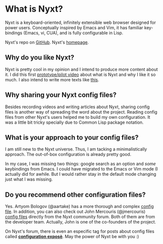 # What is Nyxt?

Nyxt is a keyboard-oriented, infinitely extensible web browser designed for power users. Conceptually inspired by Emacs and Vim, it has familiar key-bindings (Emacs, vi, CUA), and is fully configurable in Lisp.

Nyxt's repo on [GitHub](https://github.com/atlas-engineer/nyxt).
Nyxt's [homepage](https://nyxt.atlas.engineer/).

## Why do you like Nyxt?
 
Nyxt is pretty cool in my opinion and I intend to produce more content about it. I did this first [prototype/pilot video](https://www.youtube.com/watch?v=8yBjfjFE0fk) about what is Nyxt and why I like it so much.  I also intend to write more texts like [this](https://nyxt.atlas.engineer/article/enable-mode.org).

## Why sharing your Nyxt config files?

Besides recording videos and writing articles about Nyxt, sharing config files is another way of spreading the word about the project. Reading config files from other Nyxt's users helped me to build my own configuration. It was a little bit tricky specially due to Common Lisp package notation.

## What is your approach to your config files?

I am still new to the Nyxt universe. Thus, I am tacking a minimalistically approach. The out-of-box configuration is already pretty good.

In my case, I was missing two things: google search as an option and *some* keybindings from Emacs. I could have migrated to the Emacs or Vim mode (I actually did for awhile. But I would rather stay in the default mode changing just what I was missing.

## Do you recommend other configuration files?

Yes.  Artyom Bologov (@aartake) has a more thorough and complex [config file](https://github.com/aartaka/nyxt-config). In addition, you can also check out John Mercouris (@jmercouris) [config files](https://discourse.atlas.engineer/t/my-lightweight-configuration/47/6) directly from the Nyxt community forum. Both of them are from the developer team. Actually, John is one of the co-founders of the project. 

On Nyxt's forum, there is even an especific tag for posts about config files called [**configuration exposè**](https://discourse.atlas.engineer/c/nyxt/configuration-expose/8). May the power of Nyxt be with you :)
